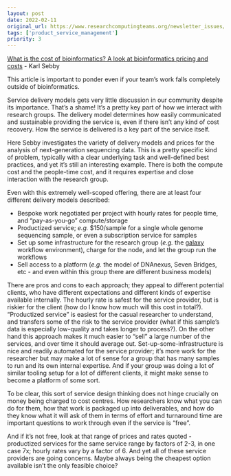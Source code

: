 ```yaml
---
layout: post
date: 2022-02-11
original_url: https://www.researchcomputingteams.org/newsletter_issues/0109
tags: ['product_service_management']
priority: 3
---
```


<!-- markdownlint-disable MD033 -->
<!-- markdownlint-disable MD041 -->
<!-- markdownlint-disable MD049 -->

[What is the cost of bioinformatics? A look at bioinformatics pricing and costs](https://medium.com/truwl/what-is-the-cost-of-bioinformatics-a-look-at-bioinformatics-pricing-and-costs-1e4c1c3bcb4f) - Karl Sebby

This article is important to ponder even if your team’s work falls completely outside of bioinformatics.

Service delivery models gets very little discussion in our community despite its importance.  That’s a shame!  It’s a pretty key part of how we interact with research groups.  The delivery model determines how easily communicated and sustainable providing the service is, even if there isn’t any kind of cost recovery. How the service is delivered is a key part of the service itself.

Here Sebby investigates the variety of delivery models and prices for the analysis of next-generation sequencing data.  This is a pretty specific kind of problem, typically with a clear underlying task and well-defined best practices, and yet it’s still an interesting example.  There is both the compute cost and the people-time cost, and it requires expertise and close interaction with the research group.

Even with this extremely well-scoped offering, there are at least four different delivery models described:

- Bespoke work negotiated per project with hourly rates for people time, and “pay-as-you-go” compute/storage
- Productized service; *e.g.* $150/sample for a single whole genome sequencing sample, or even a subscription service for samples
- Set up some infrastructure for the research group (*e.g.* the [galaxy](https://usegalaxy.org) workflow environment), charge for the node, and let the group run the workflows
- Sell access to a platform (*e.g.* the model of DNAnexus, Seven Bridges, etc - and even within this group there are different business models)

There are pros and cons to each approach; they appeal to different potential clients, who have different expectations and different kinds of expertise available internally.  The hourly rate is safest for the service provider, but is riskier for the client (how do I know how much will this cost in total?). “Productized service” is easiest for the casual researcher to understand, and transfers some of the risk to the service provider (what if this sample’s data is especially low-quality and takes longer to process?).  On the other hand this approach makes it much easier to “sell” a large number of the services, and over time it should average out. Set-up-some-infrastructure is nice and readily automated for the service provider; it’s more work for the researcher but may make a lot of sense for a group that has many samples to run and its own internal expertise.  And if your group was doing a lot of similar tooling setup for a lot of different clients, it might make sense to become a platform of some sort.

To be clear, this sort of service design thinking does not hinge crucially on money being charged to cost centres.  How researchers know what you can do for them, how that work is packaged up into deliverables, and how do they know what it will ask of them in terms of effort and turnaround time are important questions to work through even if the service is “free”.

And if it’s not free, look at that range of prices and rates quoted - productized services for the same service range by factors of 2-3, in one case 7x; hourly rates vary by a factor of 6.  And yet all of these service providers are going concerns.  Maybe always being the cheapest option available isn’t the only feasible choice?
